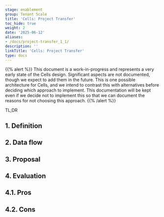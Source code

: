 ```yaml
---
stage: enablement
group: Tenant Scale
title: 'Cells: Project Transfer'
toc_hide: true
weight: 2
date: '2025-06-12'
aliases:
- /docs/project-transfer_1_1/
description: ''
linkTitle: 'Cells: Project Transfer'
type: docs
---
```


{{% alert %}}
This document is a work-in-progress and represents a very early state of the
Cells design. Significant aspects are not documented, though we expect to add
them in the future. This is one possible architecture for Cells, and we intend to
contrast this with alternatives before deciding which approach to implement.
This documentation will be kept even if we decide not to implement this so that
we can document the reasons for not choosing this approach.
{{% /alert %}}

TL;DR

## 1. Definition

## 2. Data flow

## 3. Proposal

## 4. Evaluation

## 4.1. Pros

## 4.2. Cons
